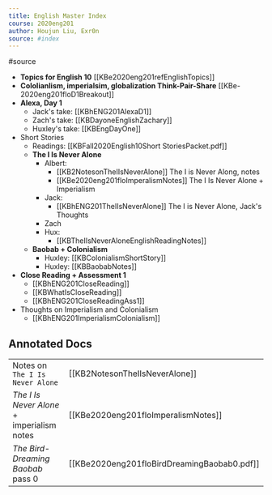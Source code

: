 ```yaml
---
title: English Master Index
course: 2020eng201
author: Houjun Liu, Exr0n
source: #index
---
```


#source

* **Topics for English 10** [[KBe2020eng201refEnglishTopics]]
* **Cololianlism, imperialsim, globalization Think-Pair-Share** [[KBe-2020eng201floD1Breakout]]
* **Alexa, Day 1** 
    * Jack's take: [[KBhENG201AlexaD1]]
    * Zach's take:  [[KBDayoneEnglishZachary]]
	* Huxley's take: [[KBEngDayOne]] 
* Short Stories
	* Readings: [[KBFall2020English10Short StoriesPacket.pdf]]
	* **The I Is Never Alone**
		* Albert: 
			* [[KB2NotesonTheIIsNeverAlone]] The I is Never Along, notes
			* [[KBe2020eng201floImperalismNotes]] The I Is Never Alone + Imperialism
		* Jack:
			* [[KBhENG201TheIIsNeverAlone]] The I is Never Alone, Jack's Thoughts
		* Zach
		* Hux:
			*  [[KBTheIIsNeverAloneEnglishReadingNotes]]
	* **Baobab + Colonialism**
		* Huxley: [[KBColonialismShortStory]]
		* Huxley: [[KBBaobabNotes]]
* **Close Reading + Assessment 1** 
	* [[KBhENG201CloseReading]]
	* [[KBWhatIsCloseReading]]
	* [[KBhENG201CloseReadingAss1]]
* Thoughts on Imperialism and Colonialism 
	* [[KBhENG201ImperialismColonialism]]
  
## Annotated Docs
| | |
|-|-|
Notes on `The I Is Never Alone` | [[KB2NotesonTheIIsNeverAlone]]
_The I Is Never Alone_ + imperialism notes | [[KBe2020eng201floImperalismNotes]]
_The Bird-Dreaming Baobab_ pass 0 | [[KBe2020eng201floBirdDreamingBaobab0.pdf]]

